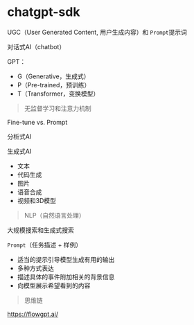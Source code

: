 # chatgpt-sdk

UGC（User Generated Content, 用户生成内容）和 `Prompt`提示词

对话式AI（chatbot）

GPT：

- G（Generative，生成式）
- P（Pre-trained，预训练）
- T（Transformer，变换模型）

> 无监督学习和注意力机制

Fine-tune vs. Prompt

分析式AI

生成式AI

- 文本
- 代码生成
- 图片
- 语音合成
- 视频和3D模型

> NLP（自然语言处理）

大规模搜索和生成式搜索

`Prompt`（任务描述 + 样例）

- 适当的提示引导模型生成有用的输出
- 多种方式表达
- 描述具体的事件附加相关的背景信息
- 向模型展示希望看到的内容

> 思维链

<https://flowgpt.ai/>

